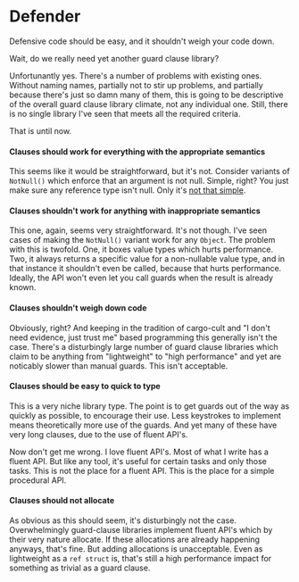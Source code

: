 # Defender

Defensive code should be easy, and it shouldn't weigh your code down.

Wait, do we really need yet another guard clause library?

Unfortunantly yes. There's a number of problems with existing ones. Without naming names, partially not to stir up problems, and partially because there's just so damn many of them, this is going to be descriptive of the overall guard clause library climate, not any individual one. Still, there is no single library I've seen that meets all the required criteria.

That is until now.

#### Clauses should work for everything with the appropriate semantics
	
This seems like it would be straightforward, but it's not. Consider variants of `NotNull()` which enforce that an argument is not null. Simple, right? You just make sure any reference type isn't null. Only it's [not that simple](https://docs.microsoft.com/en-us/dotnet/csharp/language-reference/builtin-types/nullable-value-types).

#### Clauses shouldn't work for anything with inappropriate semantics

This one, again, seems very straightforward. It's not though. I've seen cases of making the `NotNull()` variant work for any `Object`. The problem with this is twofold. One, it boxes value types which hurts performance. Two, it always returns a specific value for a non-nullable value type, and in that instance it shouldn't even be called, because that hurts performance. Ideally, the API won't even let you call guards when the result is already known.

#### Clauses shouldn't weigh down code

Obviously, right? And keeping in the tradition of cargo-cult and "I don't need evidence, just trust me" based programming this generally isn't the case. There's a disturbingly large number of guard clause libraries which claim to be anything from "lightweight" to "high performance" and yet are noticably slower than manual guards. This isn't acceptable.

#### Clauses should be easy to quick to type

This is a very niche library type. The point is to get guards out of the way as quickly as possible, to encourage their use. Less keystrokes to implement means theoretically more use of the guards. And yet many of these have very long clauses, due to the use of fluent API's.

Now don't get me wrong. I love fluent API's. Most of what I write has a fluent API. But like any tool, it's useful for certain tasks and only those tasks. This is not the place for a fluent API. This is the place for a simple procedural API.

#### Clauses should not allocate

As obvious as this should seem, it's disturbingly not the case. Overwhelmingly guard-clause libraries implement fluent API's which by their very nature allocate. If these allocations are already happening anyways, that's fine. But adding allocations is unacceptable. Even as lightweight as a `ref struct` is, that's still a high performance impact for something as trivial as a guard clause.